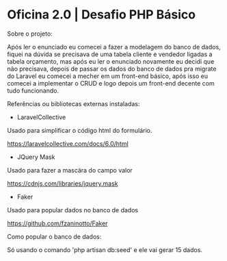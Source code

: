 # Oficina 2.0 | Desafio PHP Básico

Sobre o projeto:

Após ler o enunciado eu comecei a fazer a modelagem do banco de dados, fiquei na dúvida se precisava de uma tabela cliente e vendedor ligadas a tabela orçamento, mas após eu ler o enunciado novamente eu decidi que não precisava, depois de passar os dados do banco de dados pra migrate do Laravel eu comecei a mecher em um front-end básico, após isso eu comecei a implementar o CRUD e logo depois um front-end decente com tudo funcionando.

Referências ou bibliotecas externas instaladas:

- LaravelCollective

Usado para simplificar o código html do formulário.

https://laravelcollective.com/docs/6.0/html

- JQuery Mask

Usado para fazer a mascára do campo valor

https://cdnjs.com/libraries/jquery.mask

- Faker

Usado para popular dados no banco de dados

https://github.com/fzaninotto/Faker

Como popular o banco de dados:

Só usando o comando 'php artisan db:seed' e ele vai gerar 15 dados.